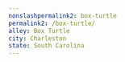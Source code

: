 ```yaml
---
﻿nonslashpermalink2: box-turtle
permalink2: /box-turtle/
alley: Box Turtle
city: Charleston
state: South Carolina
---
```

